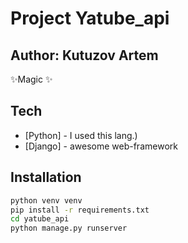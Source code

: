 # Project Yatube_api

## Author: Kutuzov Artem

✨Magic ✨

## Tech

- [Python] - I used this lang.)
- [Django] - awesome web-framework

## Installation

```sh
python venv venv
pip install -r requirements.txt
cd yatube_api
python manage.py runserver
```
